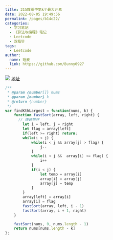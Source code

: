 ```yaml
---
title: 215数组中第k个最大元素
date: 2022-08-05 19:49:56
permalink: /pages/b14c22/
categories:
  - 学习笔记
  - 《算法与编程》笔记
  - Leetcode
  - 双指针
tags:
  - Leetcode
author:
  name: 瑶麦
  link: https://github.com/Bunny0927
---
```

![](https://cdn.jsdelivr.net/gh/liuzw-cyy/images/img/数组中的第K个最大元素.png)
[地址](https://leetcode.cn/problems/kth-largest-element-in-an-array/)
```js
/**
 * @param {number[]} nums
 * @param {number} k
 * @return {number}
 */
var findKthLargest = function(nums, k) {
    function fastSort(array, left, right) {
      // 快速排序
        let i = left, j = right
        let flag = array[left]
        if(left >= right) return;
        while(i < j) {
            while(i < j && array[j] > flag) {
                j--
            }
            while(i < j &&  array[i] <= flag) {
                i++
            }
            if(i < j) {
                let temp = array[i]
                array[i] = array[j]
                array[j] = temp
            }
        }
        array[left] = array[i]
        array[i] = flag
        fastSort(array, left, i - 1)
        fastSort(array, i + 1, right)
    }

    fastSort(nums, 0, nums.length - 1)
    return nums[nums.length - k]
};
```